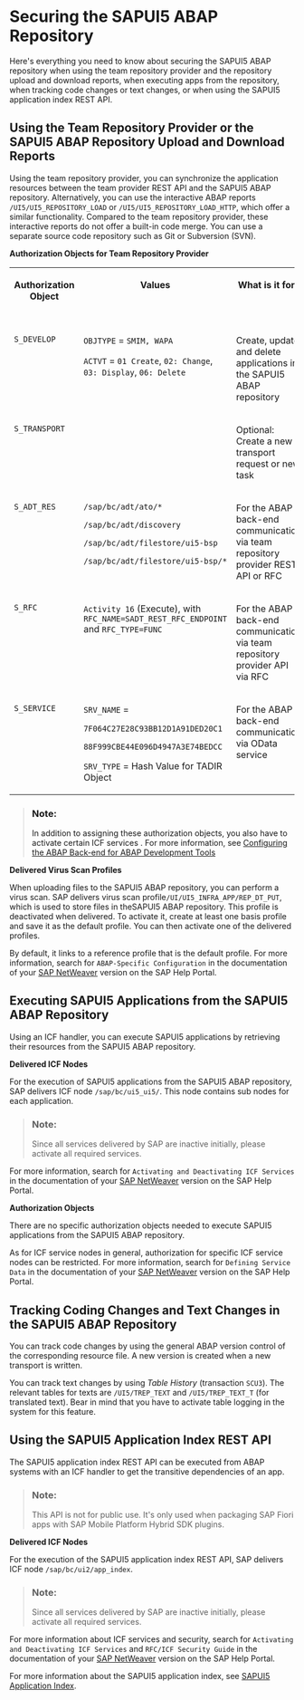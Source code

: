 <!-- loio91f3ecc06f4d1014b6dd926db0e91070 -->

# Securing the SAPUI5 ABAP Repository

Here's everything you need to know about securing the SAPUI5 ABAP repository when using the team repository provider and the repository upload and download reports, when executing apps from the repository, when tracking code changes or text changes, or when using the SAPUI5 application index REST API.



<a name="loio91f3ecc06f4d1014b6dd926db0e91070__section_FF322F8337114FF09D995A2965C673BA"/>

## Using the Team Repository Provider or the SAPUI5 ABAP Repository Upload and Download Reports

Using the team repository provider, you can synchronize the application resources between the team provider REST API and the SAPUI5 ABAP repository. Alternatively, you can use the interactive ABAP reports `/UI5/UI5_REPOSITORY_LOAD` or `/UI5/UI5_REPOSITORY_LOAD_HTTP`, which offer a similar functionality. Compared to the team repository provider, these interactive reports do not offer a built-in code merge. You can use a separate source code repository such as Git or Subversion \(SVN\).

**Authorization Objects for Team Repository Provider** 


<table>
<tr>
<th valign="top">

Authorization Object

</th>
<th valign="top">

Values

</th>
<th valign="top">

What is it for?

</th>
<th valign="top">

Needed for deployment from

</th>
</tr>
<tr>
<td valign="top">

`S_DEVELOP`

</td>
<td valign="top">

`OBJTYPE` = `SMIM, WAPA`

`ACTVT` = `01 Create`, `02: Change`, `03: Display`, `06: Delete`

</td>
<td valign="top">

Create, update, and delete applications in the SAPUI5 ABAP repository

</td>
<td valign="top">

All tools

</td>
</tr>
<tr>
<td valign="top">

`S_TRANSPORT`

</td>
<td valign="top">

 

</td>
<td valign="top">

Optional: Create a new transport request or new task

</td>
<td valign="top">

All tools

</td>
</tr>
<tr>
<td valign="top">

`S_ADT_RES`

</td>
<td valign="top">

`/sap/bc/adt/ato/*`

`/sap/bc/adt/discovery`

`/sap/bc/adt/filestore/ui5-bsp`

`/sap/bc/adt/filestore/ui5-bsp/*`

</td>
<td valign="top">

For the ABAP back-end communication via team repository provider REST API or RFC

</td>
<td valign="top">

Eclipse, SAP Web IDE

</td>
</tr>
<tr>
<td valign="top">

`S_RFC`

</td>
<td valign="top">

`Activity 16` \(Execute\), with `RFC_NAME=SADT_REST_RFC_ENDPOINT` and `RFC_TYPE=FUNC`

</td>
<td valign="top">

For the ABAP back-end communication via team repository provider API via RFC

</td>
<td valign="top">

Eclipse

</td>
</tr>
<tr>
<td valign="top">

`S_SERVICE`

</td>
<td valign="top">

`SRV_NAME` =

`7F064C27E28C93BB12D1A91DED20C1`

`88F999CBE44E096D4947A3E74BEDCC`

`SRV_TYPE` = Hash Value for TADIR Object

</td>
<td valign="top">

For the ABAP back-end communication via OData service

</td>
<td valign="top">

SAP Business Application Studio, SAP Fiori tools

</td>
</tr>
</table>

> ### Note:  
> In addition to assigning these authorization objects, you also have to activate certain ICF services . For more information, see [Configuring the ABAP Back-end for ABAP Development Tools](https://help.sap.com/doc/2e65ad9a26c84878b1413009f8ac07c3/latest/en-US/config_guide_system_backend_abap_development_tools.pdf)

**Delivered Virus Scan Profiles** 

When uploading files to the SAPUI5 ABAP repository, you can perform a virus scan. SAP delivers virus scan profile`/UI/UI5_INFRA_APP/REP_DT_PUT`, which is used to store files in theSAPUI5 ABAP repository. This profile is deactivated when delivered. To activate it, create at least one basis profile and save it as the default profile. You can then activate one of the delivered profiles.

By default, it links to a reference profile that is the default profile. For more information, search for `ABAP-Specific Configuration` in the documentation of your [SAP NetWeaver](https://help.sap.com/viewer/p/SAP_NETWEAVER) version on the SAP Help Portal.



<a name="loio91f3ecc06f4d1014b6dd926db0e91070__section_CDDA32FF380C43F9ABD63B501EF3649D"/>

## Executing SAPUI5 Applications from the SAPUI5 ABAP Repository

Using an ICF handler, you can execute SAPUI5 applications by retrieving their resources from the SAPUI5 ABAP repository.

**Delivered ICF Nodes** 

For the execution of SAPUI5 applications from the SAPUI5 ABAP repository, SAP delivers ICF node `/sap/bc/ui5_ui5/`. This node contains sub nodes for each application.

> ### Note:  
> Since all services delivered by SAP are inactive initially, please activate all required services.

For more information, search for `Activating and Deactivating ICF Services` in the documentation of your [SAP NetWeaver](https://help.sap.com/viewer/p/SAP_NETWEAVER) version on the SAP Help Portal.

**Authorization Objects** 

There are no specific authorization objects needed to execute SAPUI5 applications from the SAPUI5 ABAP repository.

As for ICF service nodes in general, authorization for specific ICF service nodes can be restricted. For more information, search for `Defining Service Data` in the documentation of your [SAP NetWeaver](https://help.sap.com/viewer/p/SAP_NETWEAVER) version on the SAP Help Portal.



<a name="loio91f3ecc06f4d1014b6dd926db0e91070__section_8ADD8616B4634A2089BC52C58C6CCD11"/>

## Tracking Coding Changes and Text Changes in the SAPUI5 ABAP Repository

You can track code changes by using the general ABAP version control of the corresponding resource file. A new version is created when a new transport is written.

You can track text changes by using *Table History* \(transaction `SCU3`\). The relevant tables for texts are `/UI5/TREP_TEXT` and `/UI5/TREP_TEXT_T` \(for translated text\). Bear in mind that you have to activate table logging in the system for this feature.



## Using the SAPUI5 Application Index REST API

The SAPUI5 application index REST API can be executed from ABAP systems with an ICF handler to get the transitive dependencies of an app.

> ### Note:  
> This API is not for public use. It's only used when packaging SAP Fiori apps with SAP Mobile Platform Hybrid SDK plugins.

**Delivered ICF Nodes**

For the execution of the SAPUI5 application index REST API, SAP delivers ICF node `/sap/bc/ui2/app_index`.

> ### Note:  
> Since all services delivered by SAP are inactive initially, please activate all required services.

For more information about ICF services and security, search for `Activating and Deactivating ICF Services` and `RFC/ICF Security Guide` in the documentation of your [SAP NetWeaver](https://help.sap.com/viewer/p/SAP_NETWEAVER) version on the SAP Help Portal.

For more information about the SAPUI5 application index, see [SAPUI5 Application Index](sapui5-application-index-c5e7098.md).

